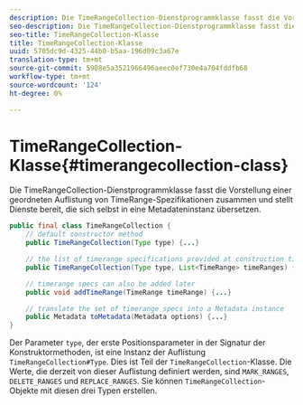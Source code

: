 ```yaml
---
description: Die TimeRangeCollection-Dienstprogrammklasse fasst die Vorstellung einer geordneten Auflistung von TimeRange-Spezifikationen zusammen und stellt Dienste bereit, die sich selbst in eine Metadateninstanz übersetzen.
seo-description: Die TimeRangeCollection-Dienstprogrammklasse fasst die Vorstellung einer geordneten Auflistung von TimeRange-Spezifikationen zusammen und stellt Dienste bereit, die sich selbst in eine Metadateninstanz übersetzen.
seo-title: TimeRangeCollection-Klasse
title: TimeRangeCollection-Klasse
uuid: 5705dc9d-4325-44b0-b5aa-196d09c3a67e
translation-type: tm+mt
source-git-commit: 5908e5a3521966496aeec0ef730e4a704fddfb68
workflow-type: tm+mt
source-wordcount: '124'
ht-degree: 0%

---
```



# TimeRangeCollection-Klasse{#timerangecollection-class}

Die TimeRangeCollection-Dienstprogrammklasse fasst die Vorstellung einer geordneten Auflistung von TimeRange-Spezifikationen zusammen und stellt Dienste bereit, die sich selbst in eine Metadateninstanz übersetzen.

<!--<a id="section_D87AA7BC628D458DAB12D5247AD34B41"></a>-->

```java
public final class TimeRangeCollection {
    // default constructor method
    public TimeRangeCollection(Type type) {...}

    // the list of timerange specifications provided at construction time 
    public TimeRangeCollection(Type type, List<TimeRange> timeRanges) {...}

    // timerange specs can also be added later
    public void addTimeRange(TimeRange timeRange) {...}

    // translate the set of timerange specs into a Metadata instance 
    public Metadata toMetadata(Metadata options) {...}
}
```

Der Parameter `type`, der erste Positionsparameter in der Signatur der Konstruktormethoden, ist eine Instanz der Auflistung `TimeRangeCollection#Type`. Dies ist Teil der `TimeRangeCollection`-Klasse. Die Werte, die derzeit von dieser Auflistung definiert werden, sind `MARK_RANGES`, `DELETE_RANGES` und `REPLACE_RANGES`. Sie können `TimeRangeCollection`-Objekte mit diesen drei Typen erstellen.
